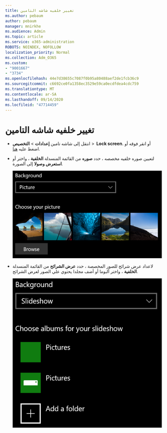 ```yaml
---
title: تغيير خلفيه شاشه التامين
ms.author: pebaum
author: pebaum
manager: mnirkhe
ms.audience: Admin
ms.topic: article
ms.service: o365-administration
ROBOTS: NOINDEX, NOFOLLOW
localization_priority: Normal
ms.collection: Adm_O365
ms.custom:
- "9001667"
- "3734"
ms.openlocfilehash: 44e7d38655c7087f0b95a80488aef2de1fcb36c9
ms.sourcegitcommit: c6692ce0fa1358ec3529e59ca0ecdfdea4cdc759
ms.translationtype: MT
ms.contentlocale: ar-SA
ms.lasthandoff: 09/14/2020
ms.locfileid: "47714459"
---
```

# <a name="change-your-lock-screen-background"></a>تغيير خلفيه شاشه التامين

- انتقل إلى شاشه تامين **إعدادات**  >  **التخصيص**  >  **Lock screen**. أو انقر فوقه أو اضغط عليه [هنا](ms-settings:lockscreen?activationSource=GetHelp).

- لتعيين صوره خلفيه مخصصه ، حدد **صوره** من القائمة المنسدلة **الخلفية** ، واختر أو **استعرض وصولا** إلى الصورة.

  ![تعيين صوره خلفيه مخصصه.](media/set-custom-background-pic.png)

- لاعداد عرض شرائح للصور المخصصة ، حدد **عرض الشرائح** من القائمة المنسدلة **الخلفية** ، واختر ألبوما أو أضف مجلدا يحتوي علي الصور لعرض الشرائح.

  ![قم باعداد عرض شرائح للصور المخصصة.](media/set-up-slideshow-background.png)
